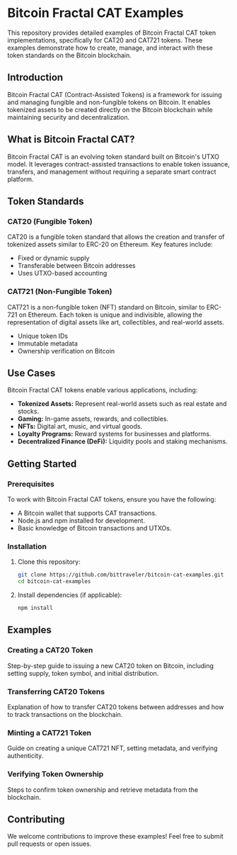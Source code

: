 # Bitcoin Fractal CAT Examples  

This repository provides detailed examples of Bitcoin Fractal CAT token implementations, specifically for CAT20 and CAT721 tokens. These examples demonstrate how to create, manage, and interact with these token standards on the Bitcoin blockchain.

## Introduction

Bitcoin Fractal CAT (Contract-Assisted Tokens) is a framework for issuing and managing fungible and non-fungible tokens on Bitcoin. It enables tokenized assets to be created directly on the Bitcoin blockchain while maintaining security and decentralization.

## What is Bitcoin Fractal CAT?

Bitcoin Fractal CAT is an evolving token standard built on Bitcoin's UTXO model. It leverages contract-assisted transactions to enable token issuance, transfers, and management without requiring a separate smart contract platform.

## Token Standards

### CAT20 (Fungible Token)
CAT20 is a fungible token standard that allows the creation and transfer of tokenized assets similar to ERC-20 on Ethereum. Key features include:

- Fixed or dynamic supply
- Transferable between Bitcoin addresses
- Uses UTXO-based accounting

### CAT721 (Non-Fungible Token)
CAT721 is a non-fungible token (NFT) standard on Bitcoin, similar to ERC-721 on Ethereum. Each token is unique and indivisible, allowing the representation of digital assets like art, collectibles, and real-world assets.

- Unique token IDs
- Immutable metadata
- Ownership verification on Bitcoin

## Use Cases

Bitcoin Fractal CAT tokens enable various applications, including:

- **Tokenized Assets:** Represent real-world assets such as real estate and stocks.
- **Gaming:** In-game assets, rewards, and collectibles.
- **NFTs:** Digital art, music, and virtual goods.
- **Loyalty Programs:** Reward systems for businesses and platforms.
- **Decentralized Finance (DeFi):** Liquidity pools and staking mechanisms.

## Getting Started

### Prerequisites
To work with Bitcoin Fractal CAT tokens, ensure you have the following:

- A Bitcoin wallet that supports CAT transactions.
- Node.js and npm installed for development.
- Basic knowledge of Bitcoin transactions and UTXOs.

### Installation
1. Clone this repository:
   ```sh
   git clone https://github.com/bittraveler/bitcoin-cat-examples.git
   cd bitcoin-cat-examples
   ```
2. Install dependencies (if applicable):
   ```sh
   npm install
   ```

## Examples

### Creating a CAT20 Token
Step-by-step guide to issuing a new CAT20 token on Bitcoin, including setting supply, token symbol, and initial distribution.

### Transferring CAT20 Tokens
Explanation of how to transfer CAT20 tokens between addresses and how to track transactions on the blockchain.

### Minting a CAT721 Token
Guide on creating a unique CAT721 NFT, setting metadata, and verifying authenticity.

### Verifying Token Ownership
Steps to confirm token ownership and retrieve metadata from the blockchain.


## Contributing
We welcome contributions to improve these examples! Feel free to submit pull requests or open issues.

